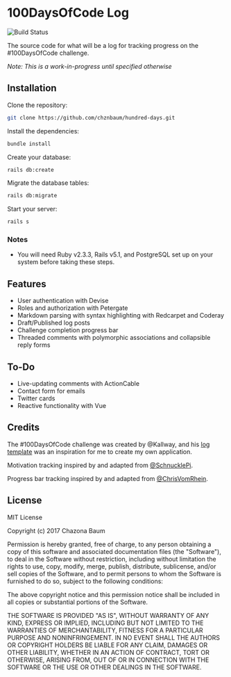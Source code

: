 # 100DaysOfCode Log
![Build Status](https://travis-ci.org/chznbaum/hundred-days.svg?branch=master)

The source code for what will be a log for tracking progress on the #100DaysOfCode challenge.

*Note: This is a work-in-progress until specified otherwise*

## Installation

Clone the repository:

```bash
git clone https://github.com/chznbaum/hundred-days.git
```

Install the dependencies:

```bash
bundle install
```

Create your database:

```bash
rails db:create
```

Migrate the database tables:

```bash
rails db:migrate
```

Start your server:

```bash
rails s
```

### Notes

- You will need Ruby v2.3.3, Rails v5.1, and PostgreSQL set up on your system before taking these steps.

## Features

- User authentication with Devise
- Roles and authorization with Petergate
- Markdown parsing with syntax highlighting with Redcarpet and Coderay
- Draft/Published log posts
- Challenge completion progress bar
- Threaded comments with polymorphic associations and collapsible reply forms

## To-Do

- Live-updating comments with ActionCable
- Contact form for emails
- Twitter cards
- Reactive functionality with Vue

## Credits

The #100DaysOfCode challenge was created by @Kallway, and his [log template](https://github.com/Kallaway/100-days-of-code) was an inspiration for me to create my own application.

Motivation tracking inspired by and adapted from [@SchnucklePi](https://twitter.com/SchnucklePi).

Progress bar tracking inspired by and adapted from [@ChrisVomRhein](https://twitter.com/ChrisVomRhein).

## License

MIT License

Copyright (c) 2017 Chazona Baum

Permission is hereby granted, free of charge, to any person obtaining a copy of this software and associated documentation files (the "Software"), to deal in the Software without restriction, including without limitation the rights to use, copy, modify, merge, publish, distribute, sublicense, and/or sell copies of the Software, and to permit persons to whom the Software is furnished to do so, subject to the following conditions:

The above copyright notice and this permission notice shall be included in all copies or substantial portions of the Software.

THE SOFTWARE IS PROVIDED "AS IS", WITHOUT WARRANTY OF ANY KIND, EXPRESS OR IMPLIED, INCLUDING BUT NOT LIMITED TO THE WARRANTIES OF MERCHANTABILITY, FITNESS FOR A PARTICULAR PURPOSE AND NONINFRINGEMENT. IN NO EVENT SHALL THE AUTHORS OR COPYRIGHT HOLDERS BE LIABLE FOR ANY CLAIM, DAMAGES OR OTHER LIABILITY, WHETHER IN AN ACTION OF CONTRACT, TORT OR OTHERWISE, ARISING FROM, OUT OF OR IN CONNECTION WITH THE SOFTWARE OR THE USE OR OTHER DEALINGS IN THE SOFTWARE.